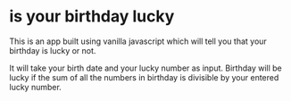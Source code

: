 # is your birthday lucky

This is an app built using vanilla javascript which will tell you that your birthday is lucky or not.

It will take your birth date and your lucky number as input. Birthday will be lucky if the sum of all the numbers in birthday is divisible by your entered lucky number.
